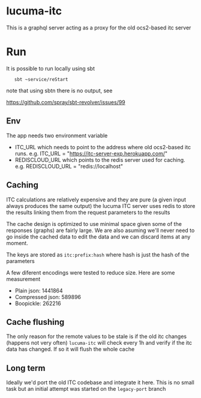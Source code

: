 # lucuma-itc


This is a graphql server acting as a proxy for the old ocs2-based itc server

# Run

It is possible to run locally using sbt
```
   sbt ~service/reStart
```

note that using sbtn there is no output, see

https://github.com/spray/sbt-revolver/issues/99

## Env

The app needs two environment variable
* ITC_URL which needs to point to the address where old ocs2-based itc runs. e.g.
    ITC_URL = "https://itc-server-exp.herokuapp.com/"
* REDISCLOUD_URL which points to the redis server used for caching. e.g.
    REDISCLOUD_URL = "redis://localhost"

## Caching
ITC calculations are relatively expensive and they are pure (a given input always produces the same output)
the lucuma ITC server uses redis to store the results linking them from the request parameters to the results

The cache design is optimized to use minimal space given some of the responses (graphs) are fairly large.
We are also asuming we'll never need to go inside the cached data to edit the data and we can
discard items at any moment.

The keys are stored as `itc:prefix:hash` where hash is just the hash of the parameters

A few diferent encodings were tested to reduce size. Here are some measurement

* Plain json: 1441864
* Compressed json: 589896
* Boopickle: 262216

## Cache flushing
The only reason for the remote values to be stale is if the old itc changes (happens not very often)
`lucuma-itc` will check every 1h and verify if the itc data has changed. If so it will flush the whole cache

## Long term
Ideally we'd port the old ITC codebase and integrate it here. This is no small task but an initial
attempt was started on the `legacy-port` branch
